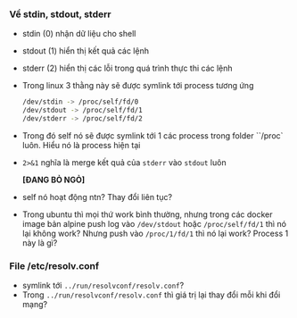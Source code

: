 ### Về stdin, stdout, stderr

* stdin (0) nhận dữ liệu cho shell
* stdout (1) hiển thị kết quả các lệnh
* stderr (2) hiển thị các lỗi trong quá trình thực thi các lệnh
* Trong linux 3 thằng này sẽ được symlink tới process tương ứng
  ```bash
  /dev/stdin -> /proc/self/fd/0
  /dev/stdout -> /proc/self/fd/1
  /dev/stderr -> /proc/self/fd/2
  ```
* Trong đó self nó sẽ được symlink tới 1 các process trong folder ``/proc` luôn. Hiểu nó là process hiện tại
* `2>&1` nghĩa là merge kết quả của `stderr` vào `stdout` luôn

  **[ĐANG BỎ NGỎ]**
* self nó hoạt động ntn? Thay đổi liên tục?
* Trong ubuntu thì mọi thứ work bình thường, nhưng trong các docker image bản alpine push log vào `/dev/stdout` hoặc `/proc/self/fd/1` thì nó lại không work? Nhưng push vào `/proc/1/fd/1` thì nó lại work? Process 1 này là gì?

### File /etc/resolv.conf
* symlink tới `../run/resolvconf/resolv.conf`?
* Trong `../run/resolvconf/resolv.conf` thì giá trị lại thay đổi mỗi khi đổi mạng?
